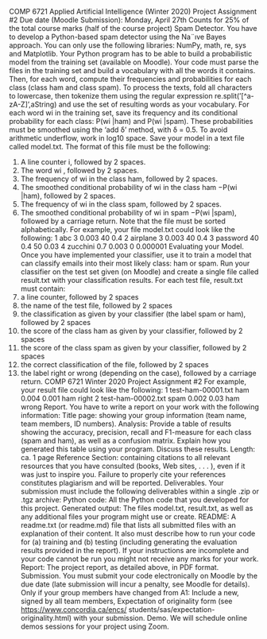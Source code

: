 COMP 6721 Applied Artificial Intelligence (Winter 2020)
Project Assignment #2
Due date (Moodle Submission): Monday, April 27th
Counts for 25% of the total course marks (half of the course project)
Spam Detector. You have to develop a Python-based spam detector using the Na¨ıve Bayes approach.
You can only use the following libraries: NumPy, math, re, sys and Matplotlib.
Your Python program has to be able to build a probabilistic model from the training set (available on
Moodle). Your code must parse the files in the training set and build a vocabulary with all the words
it contains. Then, for each word, compute their frequencies and probabilities for each class (class ham
and class spam).
To process the texts, fold all characters to lowercase, then tokenize them using the regular expression
re.split(’\[\^a-zA-Z\]’,aString) and use the set of resulting words as your vocabulary.
For each word wi
in the training set, save its frequency and its conditional probability for each class:
P(wi
|ham) and P(wi
|spam). These probabilities must be smoothed using the ‘add δ’ method, with
δ = 0.5. To avoid arithmetic underflow, work in log10 space.
Save your model in a text file called model.txt. The format of this file must be the following:
1. A line counter i, followed by 2 spaces.
2. The word wi
, followed by 2 spaces.
3. The frequency of wi
in the class ham, followed by 2 spaces.
4. The smoothed conditional probability of wi
in the class ham −P(wi
|ham), followed by 2 spaces.
5. The frequency of wi
in the class spam, followed by 2 spaces.
6. The smoothed conditional probability of wi
in spam −P(wi
|spam), followed by a carriage return.
Note that the file must be sorted alphabetically. For example, your file model.txt could look like the
following:
1 abc 3 0.003 40 0.4
2 airplane 3 0.003 40 0.4
3 password 40 0.4 50 0.03
4 zucchini 0.7 0.003 0 0.000001
Evaluating your Model. Once you have implemented your classifier, use it to train a model that can
classify emails into their most likely class: ham or spam. Run your classifier on the test set given (on
Moodle) and create a single file called result.txt with your classification results. For each test file,
result.txt must contain:
1. a line counter, followed by 2 spaces
2. the name of the test file, followed by 2 spaces
3. the classification as given by your classifier (the label spam or ham), followed by 2 spaces
4. the score of the class ham as given by your classifier, followed by 2 spaces
5. the score of the class spam as given by your classifier, followed by 2 spaces
6. the correct classification of the file, followed by 2 spaces
7. the label right or wrong (depending on the case), followed by a carriage return.
COMP 6721 Winter 2020 Project Assignment #2
For example, your result file could look like the following:
1 test-ham-00001.txt ham 0.004 0.001 ham right
2 test-ham-00002.txt spam 0.002 0.03 ham wrong
Report. You have to write a report on your work with the following information:
Title page: showing your group information (team name, team members, ID numbers).
Analysis: Provide a table of results showing the accuracy, precision, recall and F1-measure for each
class (spam and ham), as well as a confusion matrix. Explain how you generated this table using
your program. Discuss these results.
Length: ca. 1 page
Reference Section: containing citations to all relevant resources that you have consulted (books, Web
sites, . . . ), even if it was just to inspire you. Failure to properly cite your references constitutes
plagiarism and will be reported.
Deliverables. Your submission must include the following deliverables within a single .zip or .tgz
archive:
Python code: All the Python code that you developed for this project.
Generated output: The files model.txt, result.txt, as well as any additional files your program
might use or create.
README: A readme.txt (or readme.md) file that lists all submitted files with an explanation of their
content. It also must describe how to run your code for (a) training and (b) testing (including
generating the evaluation results provided in the report). If your instructions are incomplete and
your code cannot be run you might not receive any marks for your work.
Report: The project report, as detailed above, in PDF format.
Submission. You must submit your code electronically on Moodle by the due date (late submission will
incur a penalty, see Moodle for details). Only if your group members have changed from A1: Include a
new, signed by all team members, Expectation of originality form (see https://www.concordia.ca/encs/
students/sas/expectation-originality.html) with your submission.
Demo. We will schedule online demos sessions for your project using Zoom.
